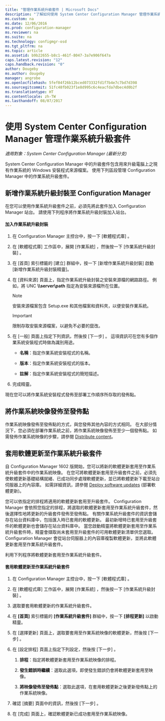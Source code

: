 ```yaml
---
title: "管理作業系統升級套件 | Microsoft Docs"
description: "了解如何使用 System Center Configuration Manager 管理作業系統升級套件。"
ms.custom: na
ms.date: 12/06/2016
ms.prod: configuration-manager
ms.reviewer: na
ms.suite: na
ms.technology: configmgr-osd
ms.tgt_pltfrm: na
ms.topic: article
ms.assetid: b9b22655-b8c1-461f-8047-3a7e906f647a
caps.latest.revision: "12"
caps.handback.revision: "0"
author: Dougeby
ms.author: dougeby
manager: angrobe
ms.openlocfilehash: 5fef04f26b12bced073332fd1f7b4e7c7bd7d398
ms.sourcegitcommit: 51fc48fb023f1e8d995c6c4eacfda7dbec4d0b2f
ms.translationtype: HT
ms.contentlocale: zh-TW
ms.lasthandoff: 08/07/2017
---
```

# <a name="manage-operating-system-upgrade-packages-with-system-center-configuration-manager"></a>使用 System Center Configuration Manager 管理作業系統升級套件

*適用對象：System Center Configuration Manager (最新分支)*

System Center Configuration Manager 中的升級套件包含用來升級電腦上之現有作業系統的 Windows 安裝程式來源檔案。 使用下列區段管理 Configuration Manager 中的作業系統升級套件。

##  <a name="BKMK_AddOSUpgradePkgs"></a> 新增作業系統升級封裝至 Configuration Manager  
 在您可以使用作業系統升級套件之前，必須先將此套件加入 Configuration Manager 站台。 請使用下列程序將作業系統升級封裝加入站台。  

#### <a name="to-add-an-operating-system-upgrade-package"></a>加入作業系統升級封裝  

1.  在 Configuration Manager 主控台中，按一下 [軟體程式庫] 。  

2.  在 [軟體程式庫]  工作區中，展開 [作業系統] ，然後按一下 [作業系統升級封裝] 。  

3.  在 [首頁]  索引標籤的 [建立]  群組中，按一下 [新增作業系統升級封裝]  啟動 [新增作業系統升級封裝精靈]。  

4.  在 [資料來源]  頁面上，指定作業系統升級封裝之安裝來源檔的網路路徑。 例如，將 UNC **\\\server\path** 指定為安裝來源檔所在位置。  

    > [!NOTE]  
    >  安裝來源檔案包含 Setup.exe 和其他檔案和資料夾，以便安裝作業系統。  

    > [!IMPORTANT]  
    >  限制存取安裝來源檔案，以避免不必要的竄改。  

5.  在 [一般]  頁面上指定下列資訊，然後按 [下一步] 。 這項資訊可在您有多個作業系統安裝程式時做為識別用途。  

    -   **名稱**：指定作業系統安裝程式的名稱。  

    -   **版本**：指定作業系統安裝程式的版本。  

    -   **註解**：指定作業系統安裝程式的簡短描述。  

6.  完成精靈。  

 現在您可以將作業系統安裝程式發佈至部署工作順序所存取的發佈點。  

##  <a name="BKMK_DistributeBootImages"></a> 將作業系統映像發佈至發佈點  
 作業系統映像發佈至發佈點的方式，與您發佈其他內容的方式相同。 在大部分情況下，您必須在部署作業系統之前，將作業系統映像發佈至至少一個發佈點。 如需發佈作業系統映像的步驟，請參閱 [Distribute content](../../core/servers/deploy/configure/deploy-and-manage-content.md#a-namebkmkdistributea-distribute-content)。  

##  <a name="BKMK_OSUpgradePkgApplyUpdates"></a> 套用軟體更新至作業系統升級套件  
 自 Configuration Manager 1602 版開始，您可以將新的軟體更新套用至作業系統升級套件中的作業系統映像。 在您可將軟體更新套用至升級套件之前，必須先使軟體更新基礎結構就緒、已成功同步處理軟體更新，並已將軟體更新下載至站台伺服器上的內容庫。 如需詳細資訊，請參閱 [Deploy software updates](../../sum/deploy-use/deploy-software-updates.md) (部署軟體更新)。  

 您可以依指定的排程將適用的軟體更新套用至升級套件。 Configuration Manager 會依照您指定的排程，將選取的軟體更新套用至作業系統升級套件，然後選擇性地將更新的升級套件發佈至發佈點。 有關作業系統升級套件的資訊會儲存在站台資料庫中，包括匯入時已套用的軟體更新。 最初新增時已套用至升級套件的軟體更新也會儲存在站台資料庫中。 當您啟動精靈將軟體更新套用至作業系統升級套件時，精靈會擷取尚未套用至升級套件的可用軟體更新清單供您選取。 Configuration Manager 會從站台伺服器上的內容庫複製軟體更新，並將此軟體更新套用至作業系統升級套件。  

 利用下列程序將軟體更新套用至作業系統升級套件。  

#### <a name="to-apply-software-updates-to-an-operating-system-upgrade-package"></a>套用軟體更新至作業系統升級套件  

1.  在 Configuration Manager 主控台中，按一下 [軟體程式庫] 。  

2.  在 [軟體程式庫]  工作區中，展開 [作業系統] ，然後按一下 [作業系統升級封裝] 。  

3.  選取要套用軟體更新的作業系統升級套件。  

4.  在 **[首頁]** 索引標籤的 **[作業系統升級套件]** 群組中，按一下 **[排程更新]** 以啟動精靈。  

5.  在 [選擇更新]  頁面上，選取要套用至作業系統映像的軟體更新，然後按 [下一步] 。  

6.  在 [設定排程]  頁面上指定下列設定，然後按 [下一步] 。  

    1.  **排程**：指定將軟體更新套用至作業系統映像的排程。  

    2.  **發生錯誤時繼續**：選取此選項，即使發生錯誤仍會將軟體更新套用至映像。  

    3.  **將映像發佈至發佈點**：選取此選項，在套用軟體更新之後更新發佈點上的作業系統映像。  

7.  確認 [摘要]  頁面中的資訊，然後按 [下一步] 。  

8.  在 [完成]  頁面上，確認軟體更新已成功套用至作業系統映像。  

